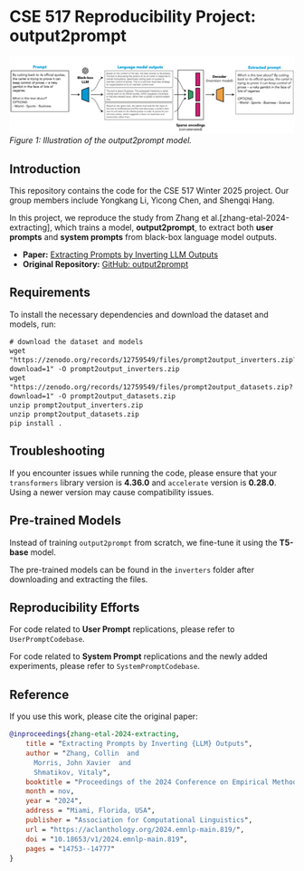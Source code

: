 # CSE 517 Reproducibility Project: output2prompt

![output2prompt overview](./image/output2prompt_schematics.png)  
*Figure 1: Illustration of the output2prompt model.*

## Introduction

This repository contains the code for the CSE 517 Winter 2025 project. Our group members include Yongkang Li, Yicong Chen, and Shengqi Hang.

In this project, we reproduce the study from Zhang et al.[zhang-etal-2024-extracting], which trains a model, **output2prompt**, to extract both **user prompts** and **system prompts** from black-box language model outputs.

- **Paper:** [Extracting Prompts by Inverting LLM Outputs](https://arxiv.org/abs/2405.15012)  
- **Original Repository:** [GitHub: output2prompt](https://github.com/collinzrj/output2prompt)

## Requirements

To install the necessary dependencies and download the dataset and models, run:

```setup
# download the dataset and models
wget "https://zenodo.org/records/12759549/files/prompt2output_inverters.zip?download=1" -O prompt2output_inverters.zip
wget "https://zenodo.org/records/12759549/files/prompt2output_datasets.zip?download=1" -O prompt2output_datasets.zip
unzip prompt2output_inverters.zip
unzip prompt2output_datasets.zip
pip install .
```

## Troubleshooting

If you encounter issues while running the code, please ensure that your `transformers` library version is **4.36.0** and `accelerate` version is **0.28.0**. Using a newer version may cause compatibility issues.

## Pre-trained Models

Instead of training `output2prompt` from scratch, we fine-tune it using the **T5-base** model.

The pre-trained models can be found in the `inverters` folder after downloading and extracting the files.

## Reproducibility Efforts

For code related to **User Prompt** replications, please refer to `UserPromptCodebase`. 

For code related to **System Prompt** replications and the newly added experiments, please refer to `SystemPromptCodebase`.

## Reference

If you use this work, please cite the original paper:

```bibtex
@inproceedings{zhang-etal-2024-extracting,
    title = "Extracting Prompts by Inverting {LLM} Outputs",
    author = "Zhang, Collin  and
      Morris, John Xavier  and
      Shmatikov, Vitaly",
    booktitle = "Proceedings of the 2024 Conference on Empirical Methods in Natural Language Processing",
    month = nov,
    year = "2024",
    address = "Miami, Florida, USA",
    publisher = "Association for Computational Linguistics",
    url = "https://aclanthology.org/2024.emnlp-main.819/",
    doi = "10.18653/v1/2024.emnlp-main.819",
    pages = "14753--14777"
}
